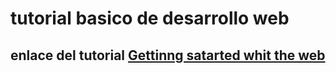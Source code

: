 # tutorial basico de desarrollo web
## enlace del tutorial [Gettinng satarted whit the web](https://developer.mozilla.org/en-US/docs/Learn/Getting_started_with_the_web)
